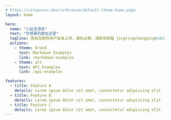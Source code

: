 ```yaml
---
# https://vitepress.dev/reference/default-theme-home-page
layout: home

hero:
  name: "小赵资源库"
  text: "你想要的都在这里"
  tagline: 来自互联网用户自发上传，侵权必删，请联系邮箱 jingtingchangqing#163.com
  actions:
    - theme: brand
      text: Markdown Examples
      link: /markdown-examples
    - theme: alt
      text: API Examples
      link: /api-examples

features:
  - title: Feature A
    details: Lorem ipsum dolor sit amet, consectetur adipiscing elit
  - title: Feature B
    details: Lorem ipsum dolor sit amet, consectetur adipiscing elit
  - title: Feature C
    details: Lorem ipsum dolor sit amet, consectetur adipiscing elit
---
```


